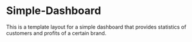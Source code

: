 # Simple-Dashboard
This is a template layout for a simple dashboard that provides statistics of customers and profits of a certain brand.
